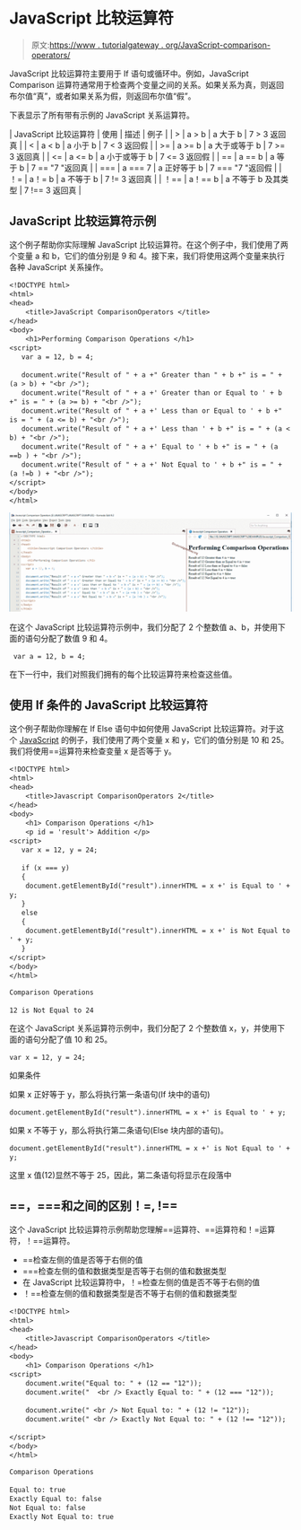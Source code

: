 # JavaScript 比较运算符

> 原文:[https://www . tutorialgateway . org/JavaScript-comparison-operators/](https://www.tutorialgateway.org/javascript-comparison-operators/)

JavaScript 比较运算符主要用于 If 语句或循环中。例如，JavaScript Comparison 运算符通常用于检查两个变量之间的关系。如果关系为真，则返回布尔值“真”，或者如果关系为假，则返回布尔值“假”。

下表显示了所有带有示例的 JavaScript 关系运算符。

| JavaScript 比较运算符 | 使用 | 描述 | 例子 |
| > | a > b | a 大于 b | 7 > 3 返回真 |
| < | a < b | a 小于 b | 7 < 3 返回假 |
| >= | a >= b | a 大于或等于 b | 7 >= 3 返回真 |
| <= | a <= b | a 小于或等于 b | 7 <= 3 返回假 |
| == | a == b | a 等于 b | 7 == "7 "返回真 |
| === | a === 7 | a 正好等于 b | 7 === "7 "返回假 |
| ！= | a！= b | a 不等于 b | 7 != 3 返回真 |
| ！== | a！== b | a 不等于 b 及其类型 | 7 !== 3 返回真 |

## JavaScript 比较运算符示例

这个例子帮助你实际理解 JavaScript 比较运算符。在这个例子中，我们使用了两个变量 a 和 b，它们的值分别是 9 和 4。接下来，我们将使用这两个变量来执行各种 JavaScript 关系操作。

```
<!DOCTYPE html>
<html>
<head>
    <title>JavaScript ComparisonOperators </title>
</head>
<body>
    <h1>Performing Comparison Operations </h1>
<script>
   var a = 12, b = 4;

   document.write("Result of " + a +" Greater than " + b +" is = " + (a > b) + "<br />");
   document.write("Result of " + a +' Greater than or Equal to ' + b +" is = " + (a >= b) + "<br />");
   document.write("Result of " + a +' Less than or Equal to ' + b +" is = " + (a <= b) + "<br />");
   document.write("Result of " + a +' Less than ' + b +" is = " + (a < b) + "<br />");
   document.write("Result of " + a +' Equal to ' + b +" is = " + (a ==b ) + "<br />");
   document.write("Result of " + a +' Not Equal to ' + b +" is = " + (a !=b ) + "<br />");   
</script>
</body>
</html>
```

![JavaScript Comparison Operators 1](img/3491aef96252dc5cabf0c42ad83aabf5.png)

在这个 JavaScript 比较运算符示例中，我们分配了 2 个整数值 a、b，并使用下面的语句分配了数值 9 和 4。

```
 var a = 12, b = 4;
```

在下一行中，我们对照我们拥有的每个比较运算符来检查这些值。

## 使用 If 条件的 JavaScript 比较运算符

这个例子帮助你理解在 If Else 语句中如何使用 JavaScript 比较运算符。对于这个 [JavaScript](https://www.tutorialgateway.org/javascript/) 的例子，我们使用了两个变量 x 和 y，它们的值分别是 10 和 25。我们将使用==运算符来检查变量 x 是否等于 y。

```
<!DOCTYPE html>
<html>
<head>
    <title>Javascript ComparisonOperators 2</title>
</head>
<body>
    <h1> Comparison Operations </h1>
    <p id = 'result'> Addition </p>
<script>
   var x = 12, y = 24;

   if (x === y)
   {
    document.getElementById("result").innerHTML = x +' is Equal to ' + y;
   }
   else
   {
    document.getElementById("result").innerHTML = x +' is Not Equal to ' + y;
   } 
</script>
</body>
</html>
```

```
Comparison Operations

12 is Not Equal to 24
```

在这个 JavaScript 关系运算符示例中，我们分配了 2 个整数值 x，y，并使用下面的语句分配了值 10 和 25。

```
var x = 12, y = 24;
```

如果条件

如果 x 正好等于 y，那么将执行第一条语句(If 块中的语句)

```
document.getElementById("result").innerHTML = x +' is Equal to ' + y;
```

如果 x 不等于 y，那么将执行第二条语句(Else 块内部的语句)。

```
document.getElementById("result").innerHTML = x +' is Not Equal to ' + y;
```

这里 x 值(12)显然不等于 25，因此，第二条语句将显示在段落中

## ==，===和之间的区别！=, !==

这个 JavaScript 比较运算符示例帮助您理解==运算符、==运算符和！=运算符，！==运算符。

*   ==检查左侧的值是否等于右侧的值
*   ===检查左侧的值和数据类型是否等于右侧的值和数据类型
*   在 JavaScript 比较运算符中，！=检查左侧的值是否不等于右侧的值
*   ！==检查左侧的值和数据类型是否不等于右侧的值和数据类型

```
<!DOCTYPE html>
<html>
<head>
    <title>Javascript ComparisonOperators </title>
</head>
<body>
    <h1> Comparison Operations </h1>
<script>
    document.write("Equal to: " + (12 == "12"));
    document.write("  <br /> Exactly Equal to: " + (12 === "12"));

    document.write(" <br /> Not Equal to: " + (12 != "12"));
    document.write(" <br /> Exactly Not Equal to: " + (12 !== "12"));  

</script>
</body>
</html>
```

```
Comparison Operations

Equal to: true
Exactly Equal to: false
Not Equal to: false
Exactly Not Equal to: true
```
